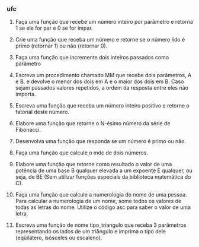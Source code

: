 ### ufc

01.  Faça uma função que recebe um número inteiro por parâmetro e retorna 1  se ele for par e 0 se for ímpar.

02.  Crie uma função que receba um número e retorne se o número lido é primo (retornar 1) ou não (retornar 0).

03. Faça uma função que incremente dois inteiros passados como parâmetro

04. Escreva um procedimento chamado MM que recebe dois parâmetros, A e B, e devolve o menor dos dois em A e o maior dos dois em B. Caso sejam passados valores repetidos, a ordem da resposta entre eles não importa.

05. Escreva uma função que receba um número inteiro positivo e retorne o fatorial deste número.

06. Elabore uma função que retorne o N-ésimo número da série de Fibonacci.

07. Desenvolva uma função que responda se um número é primo ou não.

08. Faça uma função que calcule o mdc de dois números.

11. Elabore uma função que retorne como resultado o valor de uma potência de uma base B qualquer elevada a um expoente E qualquer, ou seja, de BE (Sem utilizar funções especiais da biblioteca matemática do C).

12. Faça uma função que calcule a numerologia do nome de uma pessoa. Para calcular a numerologia de um nome, some todos os valores de todas as letras do nome. Utilize o código asc para saber o valor de uma letra.

13. Escreva  uma  função  de  nome  tipo_triangulo  que  receba  3  parâmetros  representando  os lados de um triângulo e imprima o tipo dele (eqüilátero, isósceles ou escaleno).
